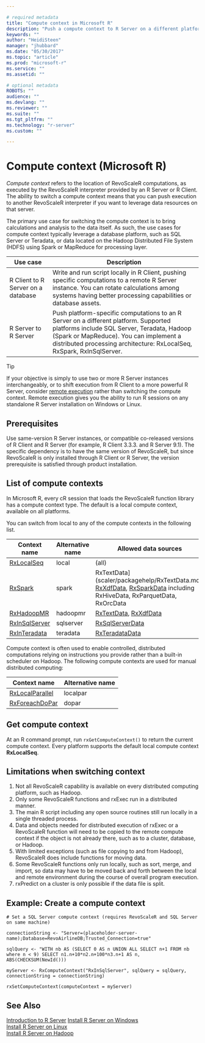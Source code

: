 ```yaml
---

# required metadata
title: "Compute context in Microsoft R"
description: "Push a compute context to R Server on a different platform for remote execution."
keywords: ""
author: "HeidiSteen"
manager: "jhubbard"
ms.date: "05/30/2017"
ms.topic: "article"
ms.prod: "microsoft-r"
ms.service: ""
ms.assetid: ""

# optional metadata
ROBOTS: ""
audience: ""
ms.devlang: ""
ms.reviewer: ""
ms.suite: ""
ms.tgt_pltfrm: ""
ms.technology: "r-server"
ms.custom: ""

---
```


# Compute context (Microsoft R)

*Compute context* refers to the location of RevoScaleR computations, as executed by the RevoScaleR interpreter provided by an R Server or R Client. The ability to switch a compute context means that you can push execution to another RevoScaleR interpreter if you want to leverage data resources on that server.

The primary use case for switching the compute context is to bring calculations and analysis to the data itself. As such, the use cases for compute context typically leverage a database platform, such as SQL Server or Teradata, or data located on the Hadoop Distributed File System (HDFS) using Spark or MapReduce for processing layer.

Use case | Description | 
---------|-------------|
R Client to R Server on a database| Write and run script locally in R Client, pushing specific computations to a remote R Server instance. You can rotate calculations among systems having better processing capabilities or database assets.|
R Server to R Server | Push platform-specific computations to an R Server on a different platform. Supported platforms include SQL Server, Teradata, Hadoop (Spark or MapReduce). You can implement a distributed processing architecture: RxLocalSeq, RxSpark, RxInSqlServer. |

> [!Tip]
> If your objective is simply to use two or more R Server instances interchangeably, or to shift execution from R Client to a more powerful R Server, consider [remote execution](operationalize/remote-execution.md) rather than switching the compute context. Remote execution gives you the ability to run R sessions on any standalone R Server installation on Windows or Linux. 

## Prerequisites

Use same-version R Server instances, or compatible co-released versions of R Client and R Server (for example, R Client 3.3.3. and R Server 9.1). The specific dependency is to have the same version of RevoScaleR, but since RevoScaleR is only installed through R Client or R Server, the version prerequisite is satisfied through product installation.

## List of compute contexts

In Microsoft R, every cR session that loads the RevoScaleR function library has a compute context type. The default is a local compute context, available on all platforms. 

You can switch from local to any of the compute contexts in the following list. 

Context name | Alternative name | Allowed data sources |
-----------|--------------------|-----------------------|
[RxLocalSeq](scaler/packagehelp/rxlocalseq.md)      | local     | (all) |
[RxSpark](r-reference/revoscaler/rxspark.md)         | spark     | RxTextData](scaler/packagehelp/RxTextData.md), [RxXdfData](scaler/packagehelp/RxXdfData.md), [RxSparkData](scaler/packagehelp/RxSparkData.md) including RxHiveData, RxParquetData, RxOrcData  |
[RxHadoopMR](r-reference/revoscaler/rxhadoopmr.md)      | hadoopmr  | [RxTextData](scaler/packagehelp/RxTextData.md), [RxXdfData](scaler/packagehelp/RxXdfData.md) |
[RxInSqlServer](r-reference/revoscaler/rxinsqlserver.md)   | sqlserver | [RxSqlServerData](scaler/packagehelp/RxSqlServerData.md) |
[RxInTeradata](r-reference/revoscaler/rxinteradata.md)    | teradata  | [RxTeradataData](scaler/packagehelp/RxTeradata.md)  |

Compute context is often used to enable controlled, distributed computations relying on instructions you provide rather than a built-in scheduler on Hadoop. The following compute contexts are used for manual distributed computing:

Context name | Alternative name | 
-----------|--------------------|
[RxLocalParallel](r-reference/revoscaler/rxlocalparallel.md) | localpar  |  
[RxForeachDoPar](r-reference/revoscaler/rxforeachdopar.md)  | dopar     |  

## Get compute context

At an R command prompt, run `rxGetComputeContext()` to return the current compute context. Every platform supports the default local compute context **RxLocalSeq**. 

## Limitations when switching context

1. Not all RevoScaleR capability is available on every distributed computing platform, such as Hadoop. 
2. Only some RevoScaleR functions and rxExec run in a distributed manner.  
3. The main R script including any open source routines still run locally in a single threaded process. 
4. Data and objects needed for distributed execution of rxExec or a RevoScaleR function will need to be copied to the remote compute context if the object is not already there, such as to a cluster, database, or Hadoop. 
5. With limited exceptions (such as file copying to and from Hadoop), RevoScaleR does include functions for moving data.  
6. Some RevoScaleR functions only run locally, such as sort, merge, and import, so data may have to be moved back and forth between the local and remote environment during the course of overall program execution. 
7. rxPredict on a cluster is only possible if the data file is split.

## Example: Create a compute context

~~~~
# Set a SQL Server compute context (requires RevoScaleR and SQL Server on same machine)

connectionString <- "Server=(placeholder-server-name);Database=RevoAirlineDB;Trusted_Connection=true"

sqlQuery <- "WITH nb AS (SELECT 0 AS n UNION ALL SELECT n+1 FROM nb where n < 9) SELECT n1.n+10*n2.n+100*n3.n+1 AS n, ABS(CHECKSUM(NewId())) 

myServer <- RxComputeContext("RxInSqlServer", sqlQuery = sqlQuery, connectionString = connectionString)   
                   
rxSetComputeContext(computeContext = myServer)
~~~~

## See Also

 [Introduction to R Server](rserver.md) 
 [Install R Server on Windows](rserver-install-windows.md)  
 [Install R Server on Linux](rserver-install-linux-server.md)  
 [Install R Server on Hadoop](rserver-install-hadoop.md)